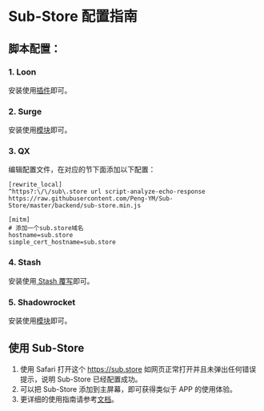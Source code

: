 # Sub-Store 配置指南

## 脚本配置：

### 1. Loon
安装使用[插件](https://raw.githubusercontent.com/Peng-YM/Sub-Store/master/config/Loon.plugin)即可。
### 2. Surge
安装使用[模块](https://raw.githubusercontent.com/Peng-YM/Sub-Store/master/config/Surge.sgmodule)即可。

### 3. QX
编辑配置文件，在对应的节下面添加以下配置：
```
[rewrite_local]
^https?:\/\/sub\.store url script-analyze-echo-response https://raw.githubusercontent.com/Peng-YM/Sub-Store/master/backend/sub-store.min.js

[mitm]
# 添加一个sub.store域名
hostname=sub.store
simple_cert_hostname=sub.store
```

### 4. Stash
安装使用[ Stash 覆写](https://raw.githubusercontent.com/Peng-YM/Sub-Store/master/config/Stash.stoverride)即可。

### 5. Shadowrocket
安装使用[模块](https://raw.githubusercontent.com/Peng-YM/Sub-Store/master/config/Surge.sgmodule)即可。

## 使用 Sub-Store
1. 使用 Safari 打开这个 https://sub.store 如网页正常打开并且未弹出任何错误提示，说明 Sub-Store 已经配置成功。
2. 可以把 Sub-Store 添加到主屏幕，即可获得类似于 APP 的使用体验。
3. 更详细的使用指南请参考[文档](https://www.notion.so/Sub-Store-6259586994d34c11a4ced5c406264b46)。
